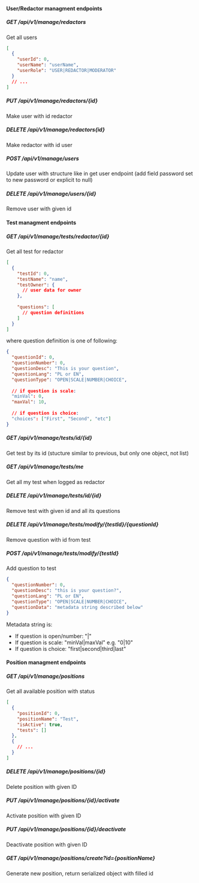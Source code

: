 #### User/Redactor managment endpoints

##### GET /api/v1/manage/redactors

Get all users

```json
[
  {
    "userId": 0,
    "userName": "userName",
    "userRole": "USER|REDACTOR|MODERATOR"
  }
  // ...
]
```

##### PUT /api/v1/manage/redactors/{id}
Make user with id redactor

##### DELETE /api/v1/manage/redactors{id}
Make redactor with id user

##### POST /api/v1/manage/users
Update user with structure like in get user endpoint (add field password set to new password or explicit to null)

##### DELETE /api/v1/manage/users/{id}
Remove user with given id


#### Test managment endpoints

##### GET /api/v1/manage/tests/redactor/{id}
Get all test for redactor

```json
[
  {
    "testId": 0,
    "testName": "name",
    "testOwner": {
      // user data for owner
    },
    
    "questions": [
      // question definitions
    ]
  }
]

```

where question definition is one of following:

```json
{
  "questionId": 0,
  "questionNumber": 0,
  "questionDesc": "This is your question",
  "questionLang": "PL or EN",
  "questionType": "OPEN|SCALE|NUMBER|CHOICE",
  
  // if question is scale:
  "minVal": 0,
  "maxVal": 10,
  
  // if question is choice:
  "choices": ["First", "Second", "etc"]
}
```

##### GET /api/v1/manage/tests/id/{id}
Get test by its id (stucture similar to previous, but only one object, not list)

##### GET /api/v1/manage/tests/me
Get all my test when logged as redactor

##### DELETE /api/v1/manage/tests/id/{id}
Remove test with given id and all its questions

##### DELETE /api/v1/manage/tests/modify/{testId}/{questionId}
Remove question with id from test

##### POST /api/v1/manage/tests/modify/{testId}
Add question to test

```json
{
  "questionNumber": 0,
  "questionDesc": "this is your question?",
  "questionLang": "PL or EN",
  "questionType": "OPEN|SCALE|NUMBER|CHOICE",
  "questionData": "metadata string described below"
}
```

Metadata string is:

- If question is open/number:            "|"
- If question is scale:  "minVal|maxVal" e.g. "0|10"
- If question is choice: "first|second|third|last"

#### Position managment endpoints

##### GET /api/v1/manage/positions

Get all available position with status

```json
[
  {
    "positionId": 0,
    "positionName": "Test",
    "isActive": true,
    "tests": []
  },
  {
    // ...
  }
]
```

##### DELETE /api/v1/manage/positions/{id}
Delete position with given ID

##### PUT /api/v1/manage/positions/{id}/activate
Activate position with given ID

##### PUT /api/v1/manage/positions/{id}/deactivate
Deactivate position with given ID

##### GET /api/v1/manage/positions/create?id={positionName}
Generate new position, return serialized object with filled id